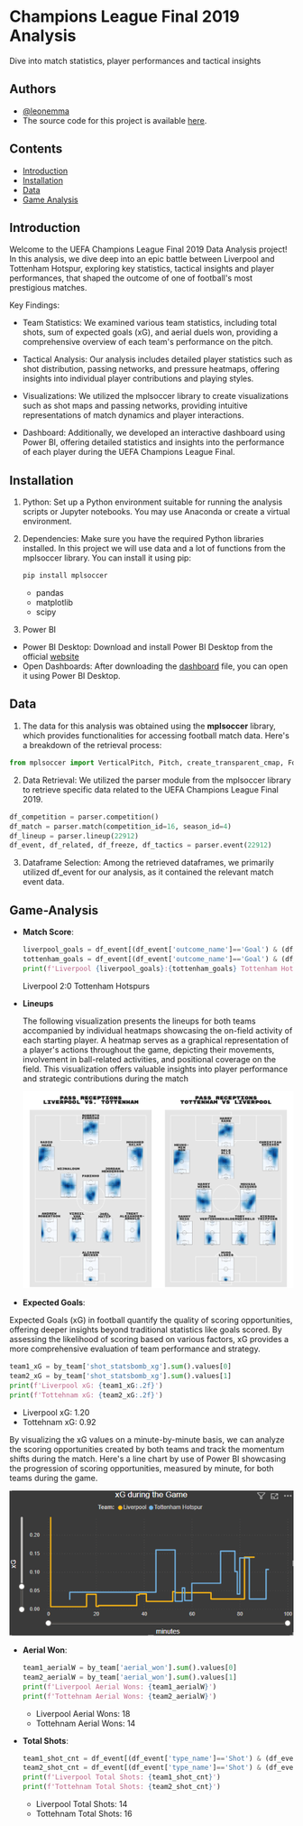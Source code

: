 # Champions League Final 2019 Analysis
Dive into match statistics, player performances and tactical insights

## Authors

- [@leonemma](https://github.com/leonemma)
- The source code for this project is available [here](https://github.com/leonemma/UCL-Final-2019-Analysis/blob/main/Football%20Data%20Analysis.ipynb).

## Contents  
- [Introduction](#Introduction)
- [Installation](#Installation)
- [Data](#Data)
- [Game Analysis](#Game-Analysis)

## Introduction

Welcome to the UEFA Champions League Final 2019 Data Analysis project! In this analysis, we dive deep into an epic battle between Liverpool and Tottenham Hotspur, exploring key statistics, tactical insights and player performances, that shaped the outcome of one of football's most prestigious matches.

Key Findings:
- Team Statistics: We examined various team statistics, including total shots, sum of expected goals (xG), and aerial duels won, providing a comprehensive overview of each team's performance on the pitch.

- Tactical Analysis: Our analysis includes detailed player statistics such as shot distribution, passing networks, and pressure heatmaps, offering insights into individual player contributions and playing styles.

- Visualizations: We utilized the mplsoccer library to create visualizations such as shot maps and passing networks, providing intuitive representations of match dynamics and player interactions.

- Dashboard: Additionally, we developed an interactive dashboard using Power BI, offering detailed statistics and insights into the performance of each player during the UEFA Champions League Final.

## Installation

1. Python: Set up a Python environment suitable for running the analysis scripts or Jupyter notebooks. You may use Anaconda or create a virtual environment.

2. Dependencies: Make sure you have the required Python libraries installed. In this project we will use data and a lot of functions from the mplsoccer library. You can install it using pip:
     ```python
     pip install mplsoccer 
     ```
     - pandas
     - matplotlib
     - scipy

3. Power BI 
- Power BI Desktop: Download and install Power BI Desktop from the official [website](https://powerbi.microsoft.com/en-us/desktop/)
- Open Dashboards: After downloading the [dashboard](https://github.com/leonemma/UCL-Final-2019-Analysis/blob/main/UCL%20Final%202019.pbix) file, you can open it using Power BI Desktop.

## Data   

1.  The data for this analysis was obtained using the __mplsoccer__ library, which provides functionalities for accessing football match data. Here's a breakdown of the retrieval process:
```python
from mplsoccer import VerticalPitch, Pitch, create_transparent_cmap, FontManager, arrowhead_marker, Sbopen
```
2.  Data Retrieval: We utilized the parser module from the mplsoccer library to retrieve specific data related to the UEFA Champions League Final 2019.
```python
df_competition = parser.competition()
df_match = parser.match(competition_id=16, season_id=4)
df_lineup = parser.lineup(22912)
df_event, df_related, df_freeze, df_tactics = parser.event(22912)
```
3.  Dataframe Selection: Among the retrieved dataframes, we primarily utilized df_event for our analysis, as it contained the relevant match event data.


## Game-Analysis  
- __Match Score__:
  ```python
  liverpool_goals = df_event[(df_event['outcome_name']=='Goal') & (df_event['team_name']=='Liverpool')].shape[0]
  tottenham_goals = df_event[(df_event['outcome_name']=='Goal') & (df_event['team_name']=='Tottenham Hotspur')].shape[0]
  print(f'Liverpool {liverpool_goals}:{tottenham_goals} Tottenham Hotspurs')
  ```
  Liverpool 2:0 Tottenham Hotspurs

- __Lineups__
  
  The following visualization presents the lineups for both teams accompanied by individual heatmaps showcasing the on-field activity of each starting player. A heatmap serves as a graphical representation of a player's actions throughout the game, depicting their movements, involvement in ball-related activities, and positional coverage on the field. This visualization offers valuable insights into player performance and strategic contributions during the match

  
  ![lineups_plot](https://github.com/leonemma/UCL-Final-2019-Analysis/blob/main/plots/lineups_heatmaps.png)



- __Expected Goals__:
  
Expected Goals (xG) in football quantify the quality of scoring opportunities, offering deeper insights beyond traditional statistics like goals scored. By assessing the likelihood of scoring based on various factors, xG provides a more comprehensive evaluation of team performance and strategy.  

  ```python
  team1_xG = by_team['shot_statsbomb_xg'].sum().values[0]
  team2_xG = by_team['shot_statsbomb_xg'].sum().values[1]
  print(f'Liverpool xG: {team1_xG:.2f}')
  print(f'Tottehnam xG: {team2_xG:.2f}')
  ```
   - Liverpool xG: 1.20
   - Tottehnam xG: 0.92

 By visualizing the xG values on a minute-by-minute basis, we can analyze the scoring opportunities created by both teams and track the momentum shifts during the match. Here's a line chart by use of Power BI showcasing the progression of scoring opportunities, measured by minute, for both teams during the game.  
 
![Plot1](/plots/xG_sum_snap.PNG)


- __Aerial Won__:
  ```python
  team1_aerialW = by_team['aerial_won'].sum().values[0]
  team2_aerialW = by_team['aerial_won'].sum().values[1]
  print(f'Liverpool Aerial Wons: {team1_aerialW}')
  print(f'Tottehnam Aerial Wons: {team2_aerialW}')
  ```
   - Liverpool Aerial Wons: 18
   - Tottehnam Aerial Wons: 14

- __Total Shots__:
  ```python
  team1_shot_cnt = df_event[(df_event['type_name']=='Shot') & (df_event['team_id']==24)].shape[0]
  team2_shot_cnt = df_event[(df_event['type_name']=='Shot') & (df_event['team_id']==38)].shape[0]
  print(f'Liverpool Total Shots: {team1_shot_cnt}')
  print(f'Tottehnam Total Shots: {team2_shot_cnt}')
  ```
   - Liverpool Total Shots: 14
   - Tottehnam Total Shots: 16
  


  
